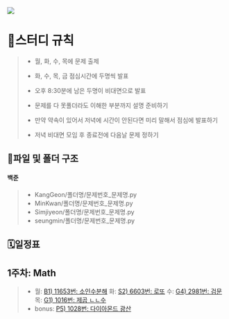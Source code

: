 <img src="https://capsule-render.vercel.app/api?type=waving&color=auto&height=200&section=header&text=알고리즘&fontSize=90" />

# 🚩스터디 규칙
>* 월, 화, 수, 목에 문제 출제
>
>
>* 화, 수, 목, 금 점심시간에 두명씩 발표
>
>
>* 오후 8:30분에 남은 두명이 비대면으로 발표
>
>
>* 문제를 다 못풀더라도 이해한 부분까지 설명 준비하기
>
>
>* 만약 약속이 있어서 저녁에 시간이 안된다면 미리 말해서 점심에 발표하기
>
>
>* 저녁 비대면 모임 후 종료전에 다음날 문제 정하기

## 📁파일 및 폴더 구조
#### 백준

>- KangGeon/폴더명/문제번호_문제명.py
>- MinKwan/폴더명/문제번호_문제명.py
>- Simjiyeon/폴더명/문제번호_문제명.py
>- seungmin/폴더명/문제번호_문제명.py


## 🗓️일정표
## 1주차: Math
>- 월: [B1) 11653번: 소인수분해](https://www.acmicpc.net/problem/11653) 화: [S2) 6603번: 로또](https://www.acmicpc.net/problem/6603) 수: [G4) 2981번: 검문](https://www.acmicpc.net/problem/2981) 목: [G1) 1016번: 제곱 ㄴㄴ수](https://www.acmicpc.net/problem/1016)
>- bonus: [P5) 1028번: 다이아몬드 광산](https://www.acmicpc.net/problem/1028)
